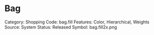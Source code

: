 # Bag

Category: Shopping
Code: bag.fill
Features: Color, Hierarchical, Weights
Source: System
Status: Released
Symbol: bag.fill2x.png